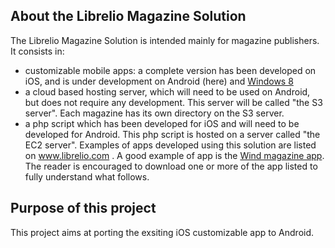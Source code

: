 ## About the Librelio Magazine Solution
The Librelio Magazine Solution is intended mainly for magazine publishers. It consists in:
- customizable mobile apps: a complete version has been developed on iOS, and is under development on Android (here) and [Windows 8](https://github.com/Librelio/windows8)
- a cloud based hosting server, which will need to be used on Android, but does not require any development. This server will be called "the S3 server". Each magazine has its own directory on the S3 server.
- a php script which has been developed for iOS and will need to be developed for Android. This php script is hosted on a server called "the EC2 server".
Examples of apps developed using this solution are listed on www.librelio.com . A good example of app is the [Wind magazine app](https://itunes.apple.com/fr/app/wind-magazine/id433594605?mt=8). The reader is encouraged to download one or more of the app listed to fully understand what follows.

## Purpose of this project
This project aims at porting the exsiting iOS customizable app to Android. 
